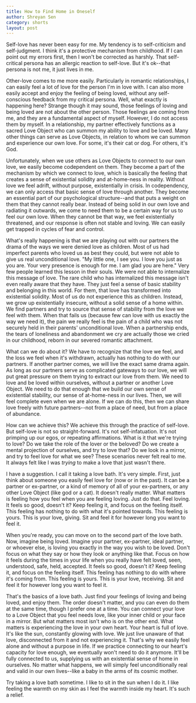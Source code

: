 ```yaml
---
title: How to Find Home in Oneself
author: Shreyan Sen
category: shorts
layout: post
---
```


Self-love has never been easy for me. My tendency is to self-criticism and self-judgment. I think it's a protective mechanism from childhood. If I can point out my errors first, then I won't be corrected as harshly. That self-critical persona has an allergic reaction to self-love. But it's ok--that persona is not me, it just lives in me.

Other-love comes to me more easily. Particularly in romantic relationships, I can easily feel a lot of love for the person I'm in love with. I can also more easily accept and enjoy the feeling of being loved, without any self-conscious feedback from my critical persona. Well, what exactly is happening here? Strange though it may sound, those feelings of loving and being loved are not about the other person. Those feelings are coming from me, and they are a fundamental aspect of myself. However, I do not access them by myself. In a relationship, my partner effectively functions as a sacred Love Object who can summon my ability to love and be loved. Many other things can serve as Love Objects, in relation to whom we can summon and experience our own love. For some, it's their cat or dog. For others, it's God.

Unfortunately, when we use others as Love Objects to connect to our own love, we easily become codependent on them. They become a part of the mechanism by which we connect to love, which is basically the feeling that creates a sense of existential solidity and at-home-ness in reality. Without love we feel adrift, without purpose, existentially in crisis. In codependency, we can only access that basic sense of love through another. They become an essential part of our psychological structure--and that puts a weight on them that they cannot really bear. Instead of being solid in our own love and radiating it outwards, we come to need them to be a certain way for us to feel our own love. When they cannot be that way, we feel existentially threatened, and our response is often not stable and loving. We can easily get trapped in cycles of fear and control.

What's really happening is that we are playing out with our partners the drama of the ways we were denied love as children. Most of us had imperfect parents who loved us as best they could, but were not able to give us real unconditional love. "My little one, I see you. I love you just as you are. Your very presence is enough for me. I am glad you are here." Very few people learned this lesson in their souls. We were not able to internalize this message of love. The rare child who has internalized this message isn't even really aware that they have. They just feel a sense of basic stability and belonging in this world. For them, that love has transformed into existential solidity. Most of us do not experience this as children. Instead, we grow up existentially insecure, without a solid sense of a home within. We find partners and try to source that sense of stability from the love we feel with them. When that fails us (because few can love with us exactly the way we need it), the pain we really feel is the pain of a child who was not securely held in their parents' unconditional love. When a partnership ends, the tears of loneliness and abandonment we cry are actually those we cried in our childhood, reborn in our severed romantic attachment.

What can we do about it? We have to recognize that the love we feel, and the loss we feel when it's withdrawn, actually has nothing to do with our partners. If another partner comes, we will live the exact same drama again. As long as our partners serve as complicated gateways to our love, we will put great pressure on them trying to extract our love from them. We need to love and be loved within ourselves, without a partner or another Love Object. We need to do that enough that we build our own sense of existential stability, our sense of at-home-ness in our lives. Then, we will feel complete even when we are alone. If we can do this, then we can share love freely with future partners--not from a place of need, but from a place of abundance.

How can we achieve this? We achieve this through the practice of self-love. But self-love is not so straight-forward. It's not self-infatuation. It's not primping up our egos, or repeating affirmations. What is it that we're trying to love? Do we take the role of the lover or the beloved? Do we create a mental projection of ourselves, and try to love that? Do we look in a mirror, and try to feel love for what we see? These scenarios never felt real to me. It always felt like I was *trying* to make a love that just wasn't there.

I have a suggestion. I call it taking a love bath. It's very simple. First, just think about someone you easily feel love for (now or in the past). It can be a partner or ex-partner, or a kind of memory of all of your ex-partners, or any other Love Object (like god or a cat). It doesn't really matter. What matters is feeling how you feel when you are feeling loving. Just do that. Feel loving. It feels so good, doesn't it? Keep feeling it, and focus on the feeling itself. This feeling has nothing to do with what it's pointed towards. This feeling is yours. This is your love, giving. Sit and feel it for however long you want to feel it.

When you're ready, you can move on to the second part of the love bath. Now, imagine being loved. Imagine your partner, ex-partner, ideal partner, or whoever else, is loving you exactly in the way you wish to be loved. Don't focus on what they say or how they look or anything like that. Focus on how it feels during the times in your life when you really have felt loved, seen, understood, safe, held, accepted. It feels so good, doesn't it? Keep feeling it, and focus on the feeling itself. This feeling has nothing to do with where it's coming from. This feeling is yours. This is your love, receiving. Sit and feel it for however long you want to feel it.

That's the basics of a love bath. Just find your feelings of loving and being loved, and enjoy them. The order doesn't matter, and you can even do them at the same time, though I prefer one at a time. You can connect your love to a Love Object that you feel needs love, like your inner child or your face in a mirror. But what matters most isn't who is on the other end. What matters is experiencing the love in your own heart. Your heart is full of love. It's like the sun, constantly glowing with love. We just live unaware of that love, disconnected from it and not experiencing it. That's why we easily feel alone and without a purpose in life. If we practice connecting to our heart's capacity for love enough, we eventually won't need to do it anymore. It'll be fully connected to us, supplying us with an existential sense of home in ourselves. No matter what happens, we will simply feel unconditionally real and valid in our own lives--like a baby in the arms of its cosmic mother.

Try taking a love bath sometime. I like to sit in the sun when I do it. I like feeling the warmth on my skin as I feel the warmth inside my heart. It's such a relief.
